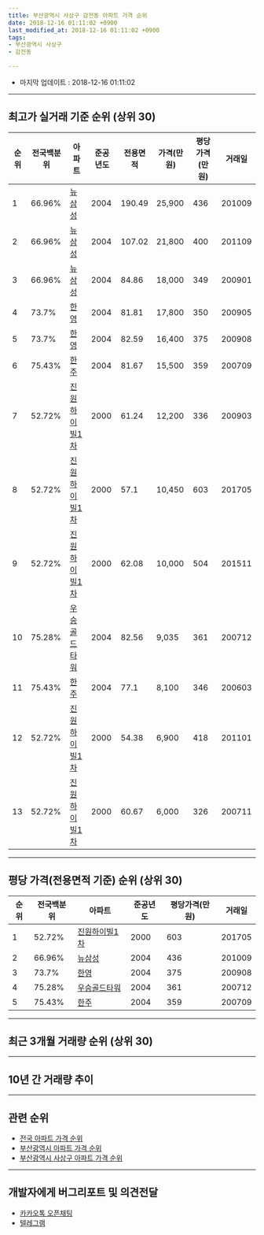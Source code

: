 ```yaml
---
title: 부산광역시 사상구 감전동 아파트 가격 순위
date: 2018-12-16 01:11:02 +0900
last_modified_at: 2018-12-16 01:11:02 +0900
tags:
- 부산광역시 사상구
- 감전동

---
```


* 마지막 업데이트 : 2018-12-16 01:11:02

---

## 최고가 실거래 기준 순위 (상위 30)


|순위|전국백분위|아파트|준공년도|전용면적|가격(만원)|평당가격(만원)|거래일|
|---|---|---|---|---|---|---|---|
|1|66.96%|[뉴삼성](https://search.naver.com/search.naver?query=%EB%B6%80%EC%82%B0%EA%B4%91%EC%97%AD%EC%8B%9C+%EC%82%AC%EC%83%81%EA%B5%AC+%EA%B0%90%EC%A0%84%EB%8F%99+%EB%89%B4%EC%82%BC%EC%84%B1)|2004|190.49|25,900|436|201009|
|2|66.96%|[뉴삼성](https://search.naver.com/search.naver?query=%EB%B6%80%EC%82%B0%EA%B4%91%EC%97%AD%EC%8B%9C+%EC%82%AC%EC%83%81%EA%B5%AC+%EA%B0%90%EC%A0%84%EB%8F%99+%EB%89%B4%EC%82%BC%EC%84%B1)|2004|107.02|21,800|400|201109|
|3|66.96%|[뉴삼성](https://search.naver.com/search.naver?query=%EB%B6%80%EC%82%B0%EA%B4%91%EC%97%AD%EC%8B%9C+%EC%82%AC%EC%83%81%EA%B5%AC+%EA%B0%90%EC%A0%84%EB%8F%99+%EB%89%B4%EC%82%BC%EC%84%B1)|2004|84.86|18,000|349|200901|
|4|73.7%|[한영](https://search.naver.com/search.naver?query=%EB%B6%80%EC%82%B0%EA%B4%91%EC%97%AD%EC%8B%9C+%EC%82%AC%EC%83%81%EA%B5%AC+%EA%B0%90%EC%A0%84%EB%8F%99+%ED%95%9C%EC%98%81)|2004|81.81|17,800|350|200905|
|5|73.7%|[한영](https://search.naver.com/search.naver?query=%EB%B6%80%EC%82%B0%EA%B4%91%EC%97%AD%EC%8B%9C+%EC%82%AC%EC%83%81%EA%B5%AC+%EA%B0%90%EC%A0%84%EB%8F%99+%ED%95%9C%EC%98%81)|2004|82.59|16,400|375|200908|
|6|75.43%|[한주](https://search.naver.com/search.naver?query=%EB%B6%80%EC%82%B0%EA%B4%91%EC%97%AD%EC%8B%9C+%EC%82%AC%EC%83%81%EA%B5%AC+%EA%B0%90%EC%A0%84%EB%8F%99+%ED%95%9C%EC%A3%BC)|2004|81.67|15,500|359|200709|
|7|52.72%|[진원하이빌1차](https://search.naver.com/search.naver?query=%EB%B6%80%EC%82%B0%EA%B4%91%EC%97%AD%EC%8B%9C+%EC%82%AC%EC%83%81%EA%B5%AC+%EA%B0%90%EC%A0%84%EB%8F%99+%EC%A7%84%EC%9B%90%ED%95%98%EC%9D%B4%EB%B9%8C1%EC%B0%A8)|2000|61.24|12,200|336|200903|
|8|52.72%|[진원하이빌1차](https://search.naver.com/search.naver?query=%EB%B6%80%EC%82%B0%EA%B4%91%EC%97%AD%EC%8B%9C+%EC%82%AC%EC%83%81%EA%B5%AC+%EA%B0%90%EC%A0%84%EB%8F%99+%EC%A7%84%EC%9B%90%ED%95%98%EC%9D%B4%EB%B9%8C1%EC%B0%A8)|2000|57.1|10,450|603|201705|
|9|52.72%|[진원하이빌1차](https://search.naver.com/search.naver?query=%EB%B6%80%EC%82%B0%EA%B4%91%EC%97%AD%EC%8B%9C+%EC%82%AC%EC%83%81%EA%B5%AC+%EA%B0%90%EC%A0%84%EB%8F%99+%EC%A7%84%EC%9B%90%ED%95%98%EC%9D%B4%EB%B9%8C1%EC%B0%A8)|2000|62.08|10,000|504|201511|
|10|75.28%|[우승골드타워](https://search.naver.com/search.naver?query=%EB%B6%80%EC%82%B0%EA%B4%91%EC%97%AD%EC%8B%9C+%EC%82%AC%EC%83%81%EA%B5%AC+%EA%B0%90%EC%A0%84%EB%8F%99+%EC%9A%B0%EC%8A%B9%EA%B3%A8%EB%93%9C%ED%83%80%EC%9B%8C)|2004|82.56|9,035|361|200712|
|11|75.43%|[한주](https://search.naver.com/search.naver?query=%EB%B6%80%EC%82%B0%EA%B4%91%EC%97%AD%EC%8B%9C+%EC%82%AC%EC%83%81%EA%B5%AC+%EA%B0%90%EC%A0%84%EB%8F%99+%ED%95%9C%EC%A3%BC)|2004|77.1|8,100|346|200603|
|12|52.72%|[진원하이빌1차](https://search.naver.com/search.naver?query=%EB%B6%80%EC%82%B0%EA%B4%91%EC%97%AD%EC%8B%9C+%EC%82%AC%EC%83%81%EA%B5%AC+%EA%B0%90%EC%A0%84%EB%8F%99+%EC%A7%84%EC%9B%90%ED%95%98%EC%9D%B4%EB%B9%8C1%EC%B0%A8)|2000|54.38|6,900|418|201101|
|13|52.72%|[진원하이빌1차](https://search.naver.com/search.naver?query=%EB%B6%80%EC%82%B0%EA%B4%91%EC%97%AD%EC%8B%9C+%EC%82%AC%EC%83%81%EA%B5%AC+%EA%B0%90%EC%A0%84%EB%8F%99+%EC%A7%84%EC%9B%90%ED%95%98%EC%9D%B4%EB%B9%8C1%EC%B0%A8)|2000|60.67|6,000|326|200711|


---

## 평당 가격(전용면적 기준) 순위 (상위 30)


|순위|전국백분위|아파트|준공년도|평당가격(만원)|거래일|
|---|---|---|---|---|---|
|1|52.72%|[진원하이빌1차](https://search.naver.com/search.naver?query=%EB%B6%80%EC%82%B0%EA%B4%91%EC%97%AD%EC%8B%9C+%EC%82%AC%EC%83%81%EA%B5%AC+%EA%B0%90%EC%A0%84%EB%8F%99+%EC%A7%84%EC%9B%90%ED%95%98%EC%9D%B4%EB%B9%8C1%EC%B0%A8)|2000|603|201705|
|2|66.96%|[뉴삼성](https://search.naver.com/search.naver?query=%EB%B6%80%EC%82%B0%EA%B4%91%EC%97%AD%EC%8B%9C+%EC%82%AC%EC%83%81%EA%B5%AC+%EA%B0%90%EC%A0%84%EB%8F%99+%EB%89%B4%EC%82%BC%EC%84%B1)|2004|436|201009|
|3|73.7%|[한영](https://search.naver.com/search.naver?query=%EB%B6%80%EC%82%B0%EA%B4%91%EC%97%AD%EC%8B%9C+%EC%82%AC%EC%83%81%EA%B5%AC+%EA%B0%90%EC%A0%84%EB%8F%99+%ED%95%9C%EC%98%81)|2004|375|200908|
|4|75.28%|[우승골드타워](https://search.naver.com/search.naver?query=%EB%B6%80%EC%82%B0%EA%B4%91%EC%97%AD%EC%8B%9C+%EC%82%AC%EC%83%81%EA%B5%AC+%EA%B0%90%EC%A0%84%EB%8F%99+%EC%9A%B0%EC%8A%B9%EA%B3%A8%EB%93%9C%ED%83%80%EC%9B%8C)|2004|361|200712|
|5|75.43%|[한주](https://search.naver.com/search.naver?query=%EB%B6%80%EC%82%B0%EA%B4%91%EC%97%AD%EC%8B%9C+%EC%82%AC%EC%83%81%EA%B5%AC+%EA%B0%90%EC%A0%84%EB%8F%99+%ED%95%9C%EC%A3%BC)|2004|359|200709|


---

## 최근 3개월 거래량 순위 (상위 30)


<div style="width:100%;">
    <canvas id="deal_count_ranking" height="250"></canvas>
</div>


<script>
new Chart(document.getElementById("deal_count_ranking"), {
    type: 'horizontalBar',
    data: {
        labels: ['한영', '뉴삼성'],
        datasets: [{
            label: '실거래 수',
            data: [1, 1],
            borderColor: "rgba(255, 0, 128, 1)",
            backgroundColor: "rgba(255, 0, 128, 0.5)",
            fill: false,
        }]
    },
    options: {
        responsive: true,
        title: {
            display: true,
            text: '최근 3개월 거래량 순위'
        },
        tooltips: {
            mode: 'index',
            intersect: false,
            callbacks: {
                title: function(tooltipItems, data) {
                    return "실거래 수:";
                },
                label: function(tooltipItem, data) {
                    return data.labels[tooltipItem.index] + ": " + tooltipItem.xLabel;
                }
            }
        },
        hover: {
            mode: 'nearest',
            intersect: true
        },
        scales: {
            xAxes: [{
                display: true,
                scaleLabel: {
                    display: true,
                    labelString: '실거래 수'
                },
                ticks: {
                    suggestedMin: 0,
                }
            }],
            yAxes: [{
                display: true,
                ticks: {
                    autoSkip: false,
                    callback: function(value, index, values) {
                        if (value.length > 15)
                            return value.substr(0, 13) + "...";
                        else
                            return value;
                    }
                },
                scaleLabel: {
                    display: false,
                }
            }]
        }
    }
});

</script>


---

## 10년 간 거래량 추이


<div style="width:100%;">
    <canvas id="deal_progress" height="250"></canvas>
</div>

<script>
new Chart(document.getElementById("deal_progress"), {
    type: 'line',
    data: {
        labels: ['200812','200901','200902','200903','200904','200905','200906','200907','200908','200909','200910','200911','200912','201001','201002','201003','201004','201005','201006','201007','201008','201009','201010','201011','201012','201101','201102','201103','201104','201105','201106','201107','201108','201109','201110','201111','201112','201201','201202','201203','201204','201205','201206','201207','201208','201209','201210','201211','201212','201301','201302','201303','201304','201305','201306','201307','201308','201309','201310','201311','201312','201401','201402','201403','201404','201405','201406','201407','201408','201409','201410','201411','201412','201501','201502','201503','201504','201505','201506','201507','201508','201509','201510','201511','201512','201601','201602','201603','201604','201605','201606','201607','201608','201609','201610','201611','201612','201701','201702','201703','201704','201705','201706','201707','201708','201709','201710','201711','201712','201801','201802','201803','201804','201805','201806','201807','201808','201809','201810','201811','201812'],
        datasets: [{
            label: '실거래 수',
            pointRadius: 1,
            data: [1, 1, 0, 1, 0, 1, 0, 0, 2, 0, 0, 0, 0, 2, 1, 0, 0, 0, 0, 0, 0, 2, 0, 0, 0, 1, 1, 1, 2, 2, 0, 0, 0, 1, 0, 1, 0, 0, 0, 1, 1, 1, 0, 0, 1, 0, 1, 0, 0, 0, 1, 0, 0, 0, 0, 0, 0, 0, 0, 0, 0, 1, 1, 0, 1, 0, 0, 0, 0, 1, 0, 0, 2, 0, 0, 0, 0, 0, 0, 0, 0, 0, 0, 1, 0, 0, 1, 0, 1, 0, 0, 0, 0, 0, 0, 0, 0, 1, 0, 0, 0, 2, 0, 0, 0, 0, 0, 0, 1, 0, 0, 0, 0, 0, 0, 0, 0, 1, 2, 0, 0],
            borderColor: "rgba(255, 201, 14, 1)",
            backgroundColor: "rgba(255, 201, 14, 0.5)",
            fill: true,
        }]
    },
    options: {
        responsive: true,
        title: {
            display: true,
            text: '10년간 거래량 추이'
        },
        tooltips: {
            mode: 'index',
            intersect: false,
        },
        hover: {
            mode: 'nearest',
            intersect: true
        },
        scales: {
            xAxes: [{
                display: true,
                scaleLabel: {
                    display: true,
                    labelString: '년/월'
                }
            }],
            yAxes: [{
                display: true,
                ticks: {
                    suggestedMin: 0,
                },
                scaleLabel: {
                    display: true,
                    labelString: '실거래 수'
                }
            }]
        }
    }
});

</script>


---

## 관련 순위

- [전국 아파트 가격 순위](https://inasie.github.io/apt-ranking/전국)
- [부산광역시 아파트 가격 순위](https://inasie.github.io/apt-ranking/부산광역시)
- [부산광역시 사상구 아파트 가격 순위](https://inasie.github.io/apt-ranking/부산광역시-사상구)


---

## 개발자에게 버그리포트 및 의견전달

- [카카오톡 오픈채팅](https://open.kakao.com/o/gLJUAP4)
- [텔레그램](https://t.me/inasie)

